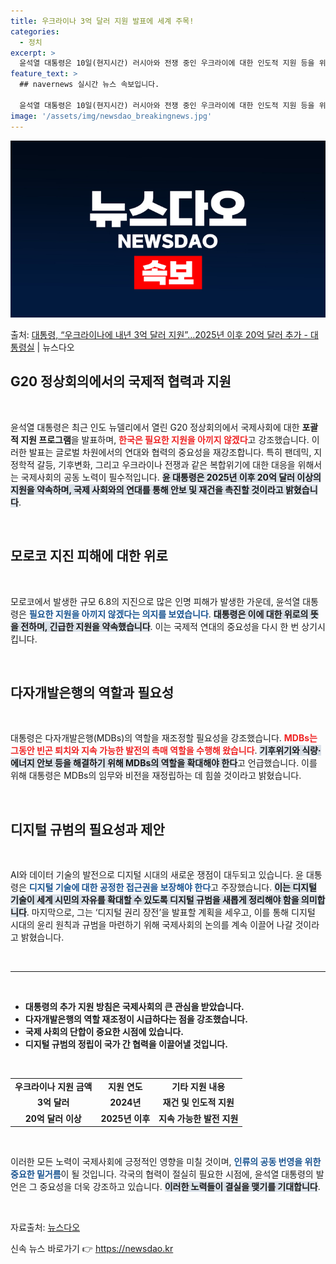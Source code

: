 ```yaml
---
title: 우크라이나 3억 달러 지원 발표에 세계 주목!
categories:
  - 정치
excerpt: >
  윤석열 대통령은 10일(현지시간) 러시아와 전쟁 중인 우크라이에 대한 인도적 지원 등을 위해 내년 3억 달러…
feature_text: >
  ## navernews 실시간 뉴스 속보입니다.

  윤석열 대통령은 10일(현지시간) 러시아와 전쟁 중인 우크라이에 대한 인도적 지원 등을 위해 내년 3억 달러…
image: '/assets/img/newsdao_breakingnews.jpg'
---
```


![뉴스다오 속보](/assets/img/newsdao_breakingnews.jpg)

<p>출처: <a href="https://newsdao.kr/1893" rel="dofollow">대통령, “우크라이나에 내년 3억 달러 지원”…2025년 이후 20억 달러 추가 - 대통령실</a> | 뉴스다오</p>

<h2 data-ke-size="size26">G20 정상회의에서의 국제적 협력과 지원</h2>

<p data-ke-size="size16">&nbsp;</p>

<p>윤석열 대통령은 최근 인도 뉴델리에서 열린 G20 정상회의에서 국제사회에 대한 <b>포괄적 지원 프로그램</b>을 발표하며, <b><span style="color: #ee2323;">한국은 필요한 지원을 아끼지 않겠다</span></b>고 강조했습니다. 이러한 발표는 글로벌 차원에서의 연대와 협력의 중요성을 재강조합니다. 특히 팬데믹, 지정학적 갈등, 기후변화, 그리고 우크라이나 전쟁과 같은 복합위기에 대한 대응을 위해서는 국제사회의 공동 노력이 필수적입니다. <b><span style="background-color: #21538527;">윤 대통령은 2025년 이후 20억 달러 이상의 지원을 약속하며, 국제 사회와의 연대를 통해 안보 및 재건을 촉진할 것이라고 밝혔습니다</span></b>.</p>

<p data-ke-size="size16">&nbsp;</p>

<h2 data-ke-size="size26">모로코 지진 피해에 대한 위로</h2>

<p data-ke-size="size16">&nbsp;</p>

<p>모로코에서 발생한 규모 6.8의 지진으로 많은 인명 피해가 발생한 가운데, 윤석열 대통령은 <b><span style="color: #1a5490;">필요한 지원을 아끼지 않겠다는 의지를 보였습니다</span></b>. <b><span style="background-color: #21538527;">대통령은 이에 대한 위로의 뜻을 전하며, 긴급한 지원을 약속했습니다</span></b>. 이는 국제적 연대의 중요성을 다시 한 번 상기시킵니다.</p>

<p data-ke-size="size16">&nbsp;</p>

<h2 data-ke-size="size26">다자개발은행의 역할과 필요성</h2>

<p data-ke-size="size16">&nbsp;</p>

<p>대통령은 다자개발은행(MDBs)의 역할을 재조정할 필요성을 강조했습니다. <b><span style="color: #ee2323;">MDBs는 그동안 빈곤 퇴치와 지속 가능한 발전의 촉매 역할을 수행해 왔습니다</span></b>. <b><span style="background-color: #21538527;">기후위기와 식량·에너지 안보 등을 해결하기 위해 MDBs의 역할을 확대해야 한다</span></b>고 언급했습니다. 이를 위해 대통령은 MDBs의 임무와 비전을 재정립하는 데 힘쓸 것이라고 밝혔습니다.</p>

<p data-ke-size="size16">&nbsp;</p>

<h2 data-ke-size="size26">디지털 규범의 필요성과 제안</h2>

<p data-ke-size="size16">&nbsp;</p>

<p>AI와 데이터 기술의 발전으로 디지털 시대의 새로운 쟁점이 대두되고 있습니다. 윤 대통령은 <b><span style="color: #1a5490;">디지털 기술에 대한 공정한 접근권을 보장해야 한다</span></b>고 주장했습니다. <b><span style="background-color: #21538527;">이는 디지털 기술이 세계 시민의 자유를 확대할 수 있도록 디지털 규범을 새롭게 정리해야 함을 의미합니다</span></b>. 마지막으로, 그는 ‘디지털 권리 장전’을 발표할 계획을 세우고, 이를 통해 디지털 시대의 윤리 원칙과 규범을 마련하기 위해 국제사회의 논의를 계속 이끌어 나갈 것이라고 밝혔습니다.</p>

<p data-ke-size="size16">&nbsp;</p>

<hr>

<p data-ke-size="size16">&nbsp;</p>

<ul>
<li><b>대통령의 추가 지원 방침은 국제사회의 큰 관심을 받았습니다.</b></li>
<li><b>다자개발은행의 역할 재조정이 시급하다는 점을 강조했습니다.</b></li>
<li><b>국제 사회의 단합이 중요한 시점에 있습니다.</b></li>
<li><b>디지털 규범의 정립이 국가 간 협력을 이끌어낼 것입니다.</b></li>
</ul>

<p data-ke-size="size16">&nbsp;</p>

<table style="width: 100%; border-collapse: collapse;">
<tr>
<td style="text-align: center; height: 17px;"><b>우크라이나 지원 금액</b></td>
<td style="text-align: center; height: 17px;"><b>지원 연도</b></td>
<td style="text-align: center; height: 17px;"><b>기타 지원 내용</b></td>
</tr>
<tr>
<td style="text-align: center; height: 17px;"><b>3억 달러</b></td>
<td style="text-align: center; height: 17px;"><b>2024년</b></td>
<td style="text-align: center; height: 17px;"><b>재건 및 인도적 지원</b></td>
</tr>
<tr>
<td style="text-align: center; height: 17px;"><b>20억 달러 이상</b></td>
<td style="text-align: center; height: 17px;"><b>2025년 이후</b></td>
<td style="text-align: center; height: 17px;"><b>지속 가능한 발전 지원</b></td>
</tr>
</table>

<p data-ke-size="size16">&nbsp;</p>

<p>이러한 모든 노력이 국제사회에 긍정적인 영향을 미칠 것이며, <b><span style="color: #1a5490;">인류의 공동 번영을 위한 중요한 밑거름</span></b>이 될 것입니다. 각국의 협력이 절실히 필요한 시점에, 윤석열 대통령의 발언은 그 중요성을 더욱 강조하고 있습니다. <b><span style="background-color: #21538527;">이러한 노력들이 결실을 맺기를 기대합니다</span></b>.</p>

<p data-ke-size="size16">&nbsp;</p>

<p>자료출처: <a href="https://newsdao.kr/1893">뉴스다오</a></p> 

신속 뉴스 바로가기 👉 <a href="https://newsdao.kr" rel="dofollow">https://newsdao.kr</a>


